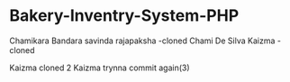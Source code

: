 # Bakery-Inventry-System-PHP

Chamikara Bandara
savinda rajapaksha -cloned
Chami De Silva
Kaizma - cloned

Kaizma cloned 2
Kaizma trynna commit again(3)